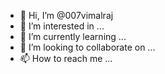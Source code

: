 - 👋 Hi, I’m @007vimalraj
- 👀 I’m interested in ...
- 🌱 I’m currently learning ...
- 💞️ I’m looking to collaborate on ...
- 📫 How to reach me ...

<!---
007vimalraj/007vimalraj is a ✨ special ✨ repository because its `README.md` (this file) appears on your GitHub profile.
You can click the Preview link to take a look at your changes.
--->

